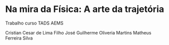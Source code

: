 # Na mira da Física: A arte da trajetória

Trabalho curso TADS AEMS

Cristian Cesar de Lima Filho 
José Guilherme Oliveria Martins 
Matheus Ferreira Silva 
